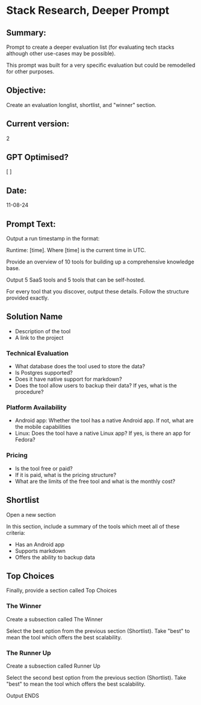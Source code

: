 # Stack Research, Deeper Prompt

## Summary:

Prompt to create a deeper evaluation list (for evaluating tech stacks although other use-cases may be possible).

This prompt was built for a very specific evaluation but could be remodelled for other purposes. 

## Objective:

Create an evaluation longlist, shortlist, and "winner" section. 

## Current version:

2

## GPT Optimised?

[ ]

## Date:

11-08-24

 ## Prompt Text: 

 Output a run timestamp in the format:

 Runtime: [time]. Where [time] is the current time in UTC.

Provide an overview of 10 tools for building up a comprehensive knowledge base. 

Output 5 SaaS tools and 5 tools that can be self-hosted.

For every tool that you discover, output these details. Follow the structure provided exactly.

## Solution Name

- Description of the tool
- A link to the project

### Technical Evaluation

- What database does the tool used to store the data? 
- Is Postgres supported?
- Does it have native support for markdown?
- Does the tool allow users to backup their data? If yes, what is the procedure?

### Platform Availability

- Android app: Whether the tool has a native Android app. If not, what are the mobile capabilities
- Linux: Does the tool have a native Linux app? If yes, is there an app for Fedora?

### Pricing

- Is the tool free or paid?
- If it is paid, what is the pricing structure?
- What are the limits of the free tool and what is the monthly cost?

## Shortlist

Open a new section

In this section, include a summary of the tools which meet all of these criteria:

- Has an Android app
- Supports markdown
- Offers the ability to backup data

## Top Choices

Finally, provide a section called Top Choices

### The Winner

Create a subsection called The Winner

Select the best option from the previous section (Shortlist). Take "best" to mean the tool which offers the best scalability.

### The Runner Up

Create a subsection called Runner Up

Select the second best option from the previous section (Shortlist). Take "best" to mean the tool which offers the best scalability.

Output ENDS
